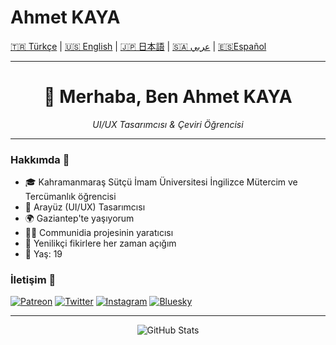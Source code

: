 # Ahmet KAYA

[🇹🇷 Türkçe](./README.md) | [🇺🇸 English](./README.en.md) | [🇯🇵 日本語](./README.jp.md) | [ 🇸🇦 عربي](./README.ar.md) | [🇪🇸Español](./README.es.md)

---

<div align="center">
  <h1>👋 Merhaba, Ben Ahmet KAYA</h1>
  <p><i>UI/UX Tasarımcısı & Çeviri Öğrencisi</i></p>
</div>

---

### Hakkımda 🎯
- 🎓 Kahramanmaraş Sütçü İmam Üniversitesi İngilizce Mütercim ve Tercümanlık öğrencisi
- 🎨 Arayüz (UI/UX) Tasarımcısı
- 🌍 Gaziantep'te yaşıyorum
- 👨‍💻 Communidia projesinin yaratıcısı
- 🔄 Yenilikçi fikirlere her zaman açığım
- 💬 Yaş: 19

### İletişim 🤝
[![Patreon](https://img.shields.io/badge/Patreon-F96854?style=for-the-badge&logo=patreon&logoColor=white)](https://patreon.com/neodev27)
[![Twitter](https://img.shields.io/badge/Twitter-1DA1F2?style=for-the-badge&logo=twitter&logoColor=white)](https://x.com/NeoDev27)
[![Instagram](https://img.shields.io/badge/Instagram-E4405F?style=for-the-badge&logo=instagram&logoColor=white)](https://instagram.com/neodev27)
[![Bluesky](https://img.shields.io/badge/Bluesky-0285FF?style=for-the-badge&logo=bluesky&logoColor=white)](https://bsky.app/profile/neodev27.bsky.social)

---

<div align="center">
  <img src="https://github-readme-stats.vercel.app/api?username=neodev27&show_icons=true&theme=tokyonight" alt="GitHub Stats" />
</div>

